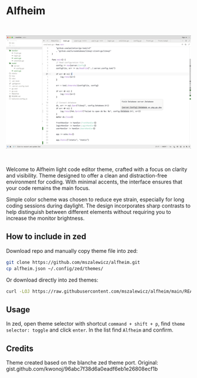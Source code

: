 # Alfheim
<br />

![alfheim](https://github.com/mszalewicz/alfheim/blob/main/static/alfheim_theme.png)

<br />

Welcome to Alfheim light code editor theme, crafted with a focus on clarity and visibility. Theme designed to offer a clean and distraction-free environment for coding. With minimal accents, the interface ensures that your code remains the main focus.

Simple color scheme was chosen to reduce eye strain, especially for long coding sessions during daylight. The design incorporates sharp contrasts to help distinguish between different elements without requiring you to increase the monitor brightness.

## How to include in zed

Download repo and manually copy theme file into zed:

```sh
git clone https://github.com/mszalewicz/alfheim.git
cp alfheim.json ~/.config/zed/themes/
```

Or download directly into zed themes:

```sh
curl -LOJ https://raw.githubusercontent.com/mszalewicz/alfheim/main/README.md --output-dir ~/.config/zed/themes/
```

## Usage

In zed, open theme selector with shortcut `command + shift + p`, find `theme selector: toggle` and click `enter`. In the list find `Alfheim` and confirm.

## Credits

Theme created based on the blanche zed theme port. Original: gist.github.com/kwonoj/96abc7f38d6a0eadf6eb1e26808ecf1b
